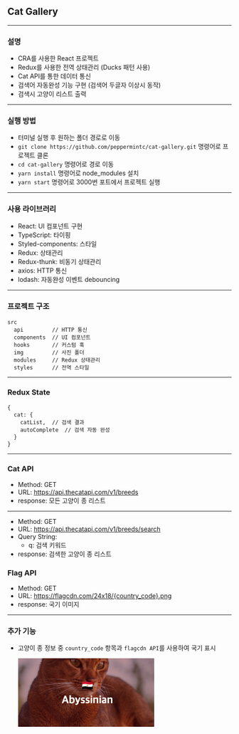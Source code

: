## Cat Gallery

---

### 설명

- CRA를 사용한 React 프로젝트
- Redux를 사용한 전역 상태관리 (Ducks 패턴 사용)
- Cat API를 통한 데이터 통신
- 검색어 자동완성 기능 구현 (검색어 두글자 이상시 동작)
- 검색시 고양이 리스트 출력

---

### 실행 방법

- 터미널 실행 후 원하는 폴더 경로로 이동
- `git clone https://github.com/peppermintc/cat-gallery.git` 명령어로 프로젝트 클론
- `cd cat-gallery` 명령어로 경로 이동
- `yarn install` 명령어로 node_modules 설치
- `yarn start` 명령어로 3000번 포트에서 프로젝트 실행

---

### 사용 라이브러리

- React: UI 컴포넌트 구현
- TypeScript: 타이핑
- Styled-components: 스타일
- Redux: 상태관리
- Redux-thunk: 비동기 상태관리
- axios: HTTP 통신
- lodash: 자동완성 이벤트 debouncing

---

### 프로젝트 구조

```
src
  api         // HTTP 통신
  components  // UI 컴포넌트
  hooks       // 커스텀 훅
  img         // 사진 폴더
  modules     // Redux 상태관리
  styles      // 전역 스타일
```

---

### Redux State

```
{
  cat: {
    catList,  // 검색 결과
    autoComplete  // 검색 자동 완성
  }
}
```

---

### Cat API

- Method: GET
- URL: https://api.thecatapi.com/v1/breeds
- response: 모든 고양이 종 리스트

---

- Method: GET
- URL: https://api.thecatapi.com/v1/breeds/search
- Query String:
  - q: 검색 키워드
- response: 검색한 고양이 종 리스트

### Flag API

- Method: GET
- URL: https://flagcdn.com/24x18/{country_code}.png
- response: 국기 이미지

---

### 추가 기능

- 고양이 종 정보 중 `country_code` 항목과 `flagcdn API`를 사용하여 국기 표시

  <img src='./src/img/flagExample.png' />
